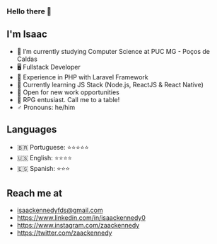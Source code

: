 ### Hello there 👋
## I'm Isaac

- 🔭 I’m currently studying Computer Science at PUC MG - Poços de Caldas
- 🖥️ Fullstack Developer
- 💯 Experience in PHP with Laravel Framework
- 🚧 Currently learning JS Stack (Node.js, ReactJS & React Native)
- 👐 Open for new work opportunities
- 🧙 RPG entusiast. Call me to a table!
- ♂ Pronouns: he/him

## Languages

- 🇧🇷 Portuguese: ⭐⭐⭐⭐⭐
- 🇺🇸 English:    ⭐⭐⭐⭐
- 🇪🇸 Spanish:    ⭐⭐⭐

## Reach me at

- isaackennedyfds@gmail.com
- https://www.linkedin.com/in/isaackennedy0
- https://www.instagram.com/zaackennedy
- https://twitter.com/zaackennedy
